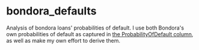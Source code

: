 # bondora_defaults
Analysis of bondora loans' probabilities of default. I use both Bondora's own probabilities of default as captured in [the ProbabilityOfDefault column](https://www.bondora.com/en/public-reports#shared-legend), as well as make my own effort to derive them.
